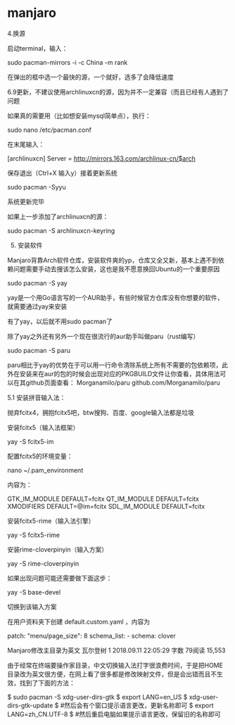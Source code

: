 # manjaro

4.换源

启动terminal，输入：

sudo pacman-mirrors -i -c China -m rank

在弹出的框中选一个最快的源，一个就好，选多了会降低速度

6.9更新，不建议使用archlinuxcn的源，因为并不一定兼容（而且已经有人遇到了问题

如果真的需要用（比如想安装mysql简单点），执行：

sudo nano /etc/pacman.conf

在末尾输入：

[archlinuxcn]
Server = http://mirrors.163.com/archlinux-cn/$arch

保存退出（Ctrl+X 输入y）接着更新系统

sudo pacman -Syyu

系统更新完毕

如果上一步添加了archlinuxcn的源：

sudo pacman -S archlinuxcn-keyring

5. 安装软件

Manjaro背靠Arch软件仓库，安装软件爽的yp，仓库又全又新，基本上遇不到依赖问题需要手动去搜该怎么安装，这也是我不愿意换回Ubuntu的一个重要原因

sudo pacman -S yay

yay是一个用Go语言写的一个AUR助手，有些时候官方仓库没有你想要的软件，就需要通过yay来安装

有了yay，以后就不用sudo pacman了

除了yay之外还有另外一个现在很流行的aur助手叫做paru（rust编写）

sudo pacman -S paru

paru相比于yay的优势在于可以用一行命令清除系统上所有不需要的包依赖项，此外在安装来在aur的包的时候会出现对应的PKGBUILD文件让你查看，具体用法可以在其github页面查看：
Morganamilo/paru​
github.com/Morganamilo/paru

5.1 安装拼音输入法：

抛弃fcitx4，拥抱fcitx5吧，btw搜狗、百度、google输入法都是垃圾

安装fcitx5（输入法框架）

yay -S fcitx5-im

配置fcitx5的环境变量：

nano ~/.pam_environment

内容为：

GTK_IM_MODULE DEFAULT=fcitx
QT_IM_MODULE  DEFAULT=fcitx
XMODIFIERS    DEFAULT=\@im=fcitx
SDL_IM_MODULE DEFAULT=fcitx

安装fcitx5-rime（输入法引擎）

yay -S fcitx5-rime

安装rime-cloverpinyin（输入方案）

yay -S rime-cloverpinyin

如果出现问题可能还需要做下面这步：

yay -S base-devel


切换到该输入方案

在用户资料夹下创建 default.custom.yaml ，内容为

patch:
  "menu/page_size": 8
  schema_list:
    - schema: clover



Manjaro修改主目录为英文
瓦尔登树
1
2018.09.11 22:05:29
字数 79阅读 15,553

由于经常在终端要操作家目录，中文切换输入法打字很浪费时间，于是把HOME目录改为英文很方便，在网上看了很多都是修改映射文件，但是会出错而且不生效，找到了下面的方法：

$ sudo pacman -S xdg-user-dirs-gtk
$ export LANG=en_US
$ xdg-user-dirs-gtk-update
$ #然后会有个窗口提示语言更改，更新名称即可
$ export LANG=zh_CN.UTF-8
$ #然后重启电脑如果提示语言更改，保留旧的名称即可














